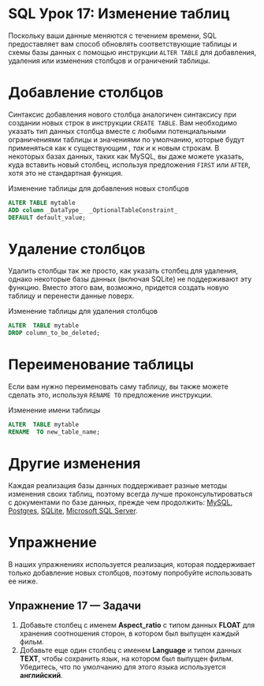 
# SQL Урок 17: Изменение таблиц

Поскольку ваши данные меняются с течением времени, SQL предоставляет вам способ обновлять соответствующие таблицы и схемы базы данных с помощью инструкции  `ALTER TABLE`  для добавления, удаления или изменения столбцов и ограничений таблицы.

# Добавление столбцов

Синтаксис добавления нового столбца аналогичен синтаксису при создании новых строк в инструкции  `CREATE TABLE`. Вам необходимо указать тип данных столбца вместе с любыми потенциальными ограничениями таблицы и значениями по умолчанию, которые будут применяться как к существующим  _, так и_  к новым строкам. В некоторых базах данных, таких как MySQL, вы даже можете указать, куда вставить новый столбец, используя предложения  `FIRST`  или  `AFTER`, хотя это не стандартная функция.

Изменение таблицы для добавления новых столбцов
``` sql
ALTER TABLE mytable 
ADD column _DataType_  _OptionalTableConstraint_ 
DEFAULT default_value;
```
# Удаление столбцов

Удалить столбцы так же просто, как указать столбец для удаления, однако некоторые базы данных (включая SQLite) не поддерживают эту функцию. Вместо этого вам, возможно, придется создать новую таблицу и перенести данные поверх.

Изменение таблицы для удаления столбцов
``` sql
ALTER  TABLE mytable 
DROP column_to_be_deleted;
```
# Переименование таблицы

Если вам нужно переименовать саму таблицу, вы также можете сделать это, используя  `RENAME TO`  предложение инструкции.

Изменение имени таблицы
``` sql
ALTER  TABLE mytable 
RENAME  TO new_table_name;
```
# Другие изменения

Каждая реализация базы данных поддерживает разные методы изменения своих таблиц, поэтому всегда лучше проконсультироваться с документами по базе данных, прежде чем продолжить:  [MySQL](https://dev.mysql.com/doc/refman/5.6/en/alter-table.html "MySQL Alter Table"),  [Postgres](http://www.postgresql.org/docs/9.4/static/sql-altertable.html "Postgres Alter Table"),  [SQLite](https://www.sqlite.org/lang_altertable.html "SQLite Alter Table"),  [Microsoft SQL Server](https://msdn.microsoft.com/en-us/library/ms190273.aspx "Microsoft SQL Server Alter Table").

# Упражнение

В наших упражнениях используется реализация, которая поддерживает только добавление новых столбцов, поэтому попробуйте использовать ее ниже.
## Упражнение 17 —  Задачи

1.  Добавьте столбец с именем  **Aspect_ratio**  с типом данных  **FLOAT**  для хранения соотношения сторон, в котором был выпущен каждый фильм.
2.  Добавьте еще один столбец с именем  **Language**  и типом данных  **TEXT**, чтобы сохранить язык, на котором был выпущен фильм. Убедитесь, что по умолчанию для этого языка используется  **английский**.